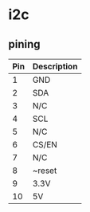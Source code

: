 # i2c
## pining
| Pin | Description |
| --- | ----------- |
| 1   | GND         |
| 2   | SDA         |
| 3   | N/C         |
| 4   | SCL         |
| 5   | N/C         |
| 6   | CS/EN       |
| 7   | N/C         |
| 8   | ~reset      |
| 9   | 3.3V        |
| 10  | 5V          | 